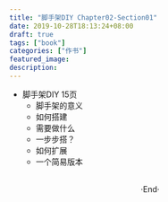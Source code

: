```yaml
---
title: "脚手架DIY Chapter02-Section01"
date: 2019-10-28T18:13:24+08:00
draft: true
tags: ["book"]
categories: ["作书"]
featured_image: 
description: 
---
```


- 脚手架DIY 15页
  - 脚手架的意义
  - 如何搭建
   - 需要做什么
   - 一步步搭？
   - 如何扩展
  - 一个简易版本

<br>

<center>  ·End·  </center>